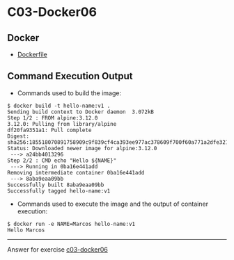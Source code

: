 # C03-Docker06

## Docker 
- [Dockerfile](Dockerfile)

## Command Execution Output
- Commands used to build  the image:
```
$ docker build -t hello-name:v1 .
Sending build context to Docker daemon  3.072kB
Step 1/2 : FROM alpine:3.12.0
3.12.0: Pulling from library/alpine
df20fa9351a1: Pull complete
Digest: sha256:185518070891758909c9f839cf4ca393ee977ac378609f700f60a771a2dfe321
Status: Downloaded newer image for alpine:3.12.0
 ---> a24bb4013296
Step 2/2 : CMD echo "Hello ${NAME}"
 ---> Running in 0ba16e441add
Removing intermediate container 0ba16e441add
 ---> 8aba9eaa09bb
Successfully built 8aba9eaa09bb
Successfully tagged hello-name:v1
```

- Commands used to execute the image and the output of container execution:
```
$ docker run -e NAME=Marcos hello-name:v1
Hello Marcos
```

***
Answer for exercise [c03-docker06](https://github.com/devopsacademyau/academy/blob/af3225a3436f263164e8daebc6bbd1ef3122b900/classes/03class/exercises/c03-docker06/README.md)
